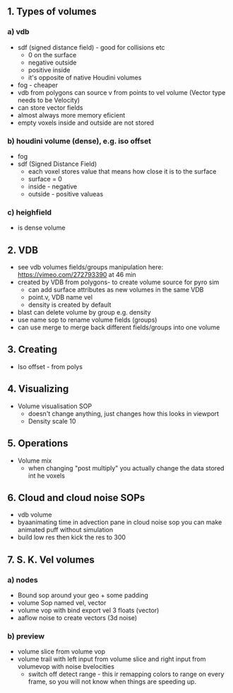 ## 1. Types of volumes
### a) vdb
- sdf (signed distance field) - good for collisions etc
  - 0 on the surface
  - negative outside
  - positive inside
  - it's opposite of native Houdini volumes
- fog - cheaper
- vdb from polygons can source v from points to vel volume (Vector type needs to be Velocity)
- can store vector fields
- almost always more memory eficient
- empty voxels inside and outside are not stored
### b) houdini volume (dense), e.g. iso offset
- fog
- sdf (Signed Distance Field)
  - each voxel stores value that means how close it is to the surface
  - surface = 0
  - inside - negative
  - outside - positive valueas
### c) heighfield 
- is dense volume
## 2. VDB
- see vdb volumes fields/groups manipulation here: https://vimeo.com/272793390 at 46 min
- created by VDB from polygons- to create volume source for pyro sim
  - can add surface attributes as new volumes in the same VDB
  - point.v, VDB name vel
  - density is created by default
- blast can delete volume by group e.g. density
- use name sop to rename volume fields (groups)
- can use merge to merge back different fields/groups into one volume
## 3. Creating
- Iso offset - from polys
## 4. Visualizing
- Volume visualisation SOP
  - doesn't change anything, just changes how this looks in viewport
  - Density scale 10
## 5. Operations
- Volume mix
  - when changing "post multiply" you actually change the data stored int he voxels
## 6. Cloud and cloud noise SOPs
- vdb volume
- byaanimating time in advection pane in cloud noise sop you can make animated puff without simulation
- build low res then kick the res to 300
## 7. S. K. Vel volumes
### a) nodes
- Bound sop around your geo + some padding
- volume Sop named vel, vector
- volume vop with bind export vel 3 floats (vector)
- aaflow noise to create vectors (3d noise)
### b) preview
- volume slice from volume vop
- volume trail with left input from volume slice and right input from volumevop with noise bvelocities
  - switch off detect range - this ir remapping colors to range on every frame, so you will not know when things are speeding up.


  
  
  
